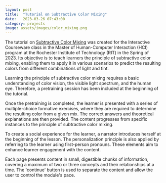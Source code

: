 ```yaml
---
layout: post
title:  "Tutorial on Subtractive Color Mixing"
date:   2023-03-26 07:43:00
category: projects
image: assets/images/color_mixing.png
---
```


The tutorial on [Subtractive Color Mixing](https://app.cloud.scorm.com/sc/InvitationConfirmEmail?publicInvitationId=c073458f-808f-4d74-955f-40bde57c4a32) was created for the Interactive Courseware class in the Master of Human-Computer Interaction (HCI) program at the Rochester Institute of Technology (RIT) in the Spring of 2023. Its objective is to teach learners the principle of subtractive color mixing, enabling them to apply it in various scenarios to predict the resulting colors from different combinations of light and tint.

Learning the principle of subtractive color mixing requires a basic understanding of color vision, the visible light spectrum, and the human eye. Therefore, a pretraining session has been included at the beginning of the tutorial.

Once the pretraining is completed, the learner is presented with a series of multiple-choice formative exercises, where they are required to determine the resulting color from a given mix. The correct answers and theoretical explanations are then provided. The content progresses from specific instances to the principle of subtractive color mixing.

To create a social experience for the learner, a narrator introduces herself at the beginning of the lesson. The personalization principle is also applied by referring to the learner using first-person pronouns. These elements aim to enhance learner engagement with the content.

Each page presents content in small, digestible chunks of information, covering a maximum of two or three concepts and their relationships at a time. The 'continue' button is used to separate the content and allow the user to control the module's pace.
